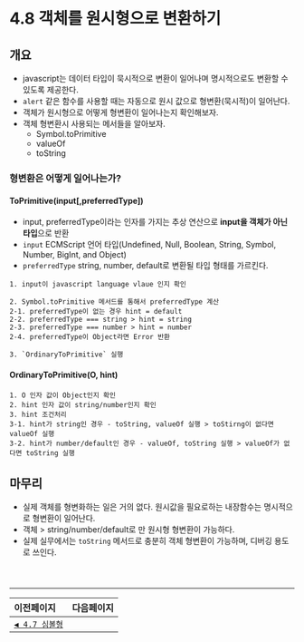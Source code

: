 # 4.8 객체를 원시형으로 변환하기   

## 개요
- javascript는 데이터 타입이 묵시적으로 변환이 일어나며 명시적으로도 변환할 수 있도록 제공한다.
- `alert` 같은 함수를 사용할 때는 자동으로 원시 값으로 형변환(묵시적)이 일어난다.
- 객체가 원시형으로 어떻게 형변환이 일어나는지 확인해보자.
- 객체 형변환시 사용되는 메서들을 알아보자.
  - Symbol.toPrimitive
  - valueOf
  - toString

### 형변환은 어떻게 일어나는가?
#### ToPrimitive(input[,preferredType])
  - input, preferredType이라는 인자를 가지는 추상 연산으로 **input을 객체가 아닌 타입**으로 반환
  - `input` ECMScript 언어 타입(Undefined, Null, Boolean, String, Symbol, Number, BigInt, and Object)
  - `preferredType` string, number, default로 변환될 타입 형태를 가르킨다.

```
1. input이 javascript language vlaue 인지 확인

2. Symbol.toPrimitive 메서드를 통해서 preferredType 계산
2-1. preferredType이 없는 경우 hint = default
2-2. preferredType === string > hint = string
2-3. preferredType === number > hint = number
2-4. preferredType이 Object라면 Error 반환

3. `OrdinaryToPrimitive` 실행
```
#### OrdinaryToPrimitive(O, hint)

```
1. O 인자 값이 Object인지 확인
2. hint 인자 값이 string/number인지 확인
3. hint 조건처리
3-1. hint가 string인 경우 - toString, valueOf 실행 > toStirng이 없다면 valueOf 실행
3-2. hint가 number/default인 경우 - valueOf, toString 실행 > valueOf가 없다면 toString 실행
```

## 마무리
- 실제 객체를 형변화하는 일은 거의 없다. 원시값을 필요로하는 내장함수는 명시적으로 형변환이 일어난다.
- 객체 > string/number/default로 만 원시형 형변환이 가능하다.
- 실제 실무에서는 `toString` 메서드로 충분히 객체 형변환이 가능하며, 디버깅 용도로 쓰인다.
　   
　   
　   
---   
|이전페이지|다음페이지|
|:---|---:|
|[`◀ 4.7 심볼형`](./4.7_symbol.md#47-심볼형)||
